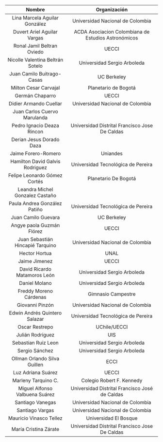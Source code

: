 | **Nombre** | **Organización** |
| :-------------: |:-------------:| 
|	Lina Marcela	Aguilar González	|	Universidad Nacional de Colombia	|
|	Duvert Ariel	Aguilar Vargas	|	ACDA Asociacion Colombiana de Estudios Astronómicos	|
|	Ronal Jamil	Beltran Oviedo	|	UECCI	|
|	Nicolle Valentina	Beltrán Sotelo	|	Universidad Sergio Arboleda	|
|	Juan Camilo	Buitrago-Casas	|	UC Berkeley	|
|	Milton Cesar	Carvajal	|	Planetario de Bogotá	|
|	Germán	Chaparro	|	UECCI	|
|	Didier Armando	Cuellar	|	Universidad Nacional de Colombia	|
|	Juan Carlos	Cuervo Marulanda	|		|
|	Pedro Ignacio	Deaza Rincon	|	Universidad Distrital Francisco Jose De Caldas	|
|	Derian Jesus	Dorado Daza	|		|
|	Jaime	Forero-Romero	|	Uniandes	|
|	Hamilton David	Galvis Rodriguez	|	Universidad Tecnológica de Pereira	|
|	Felipe Leonardo	Gómez Cortés	|	Planetario De Bogotá	|
|	Leandra Michel	Gonzalez Castaño	|		|
|	Paula Andrea	González Patiño	|	Universidad Tecnológica de Pereira	|
|	Juan Camilo	Guevara	|	UC Berkeley	|
|	Angye paola 	Guzmán Flórez 	|	UECCI	|
|	Juan Sebastián	Hincapié Tarquino	|	Universidad Nacional de Colombia	|
|	Hector	Hortua	|	UNAL	|
|	Jaime	Jimenez	|	UECCI	|
|	David Ricardo	Matamoros León	|	Universidad Sergio Arboleda	|
|	Daniel	Molano	|	Universidad Sergio Arboleda	|
|	Freddy	Moreno Cárdenas 	|	Gimnasio Campestre	|
|	Giovanni	Pinzón	|	Universidad Nacional de Colombia	|
|	Edwin Andrés	Quintero Salazar	|	Universidad Tecnológica de Pereira	|
|	Oscar	Restrepo	|	UChile/UECCI	|
|	Julián	Rodríguez	|	UIS	|
|	Sebastian	Ruiz Leon 	|	Universidad Sergio Arboleda	|
|	Sergio	Sánchez	|	Universidad Sergio Arboleda	|
|	Ollman Orlando	Silva Guillen	|	ECCI	|
|	Luz Adriana	Suárez	|	UECCI	|
|	Marleny	Tarquino C.	|	Colegio Robert F. Kennedy	|
|	Miguel Alfonso	Valbuena Suárez	|	Universidad Distrital Francisco José de Caldas	|
|	Santiago	Vanegas	|	Universidad Nacional de Colombia	|
|	Santiago	Vargas	|	Universidad Nacional de Colombia	|
|	Mauricio	Vinasco Tellez	|	Universidad El Bosque	|
|	María Cristina	Zárate	|	Universidad Distrital Francisco Jose De Caldas	|
